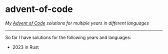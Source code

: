 # advent-of-code

*My [Advent of Code](https://adventofcode.com) solutions for multiple years in different languages*

---

So far I have solutions for the following years and languages:

+ 2023 in Rust
